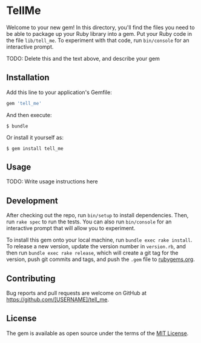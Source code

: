 # TellMe

Welcome to your new gem! In this directory, you'll find the files you need to be able to package up your Ruby library into a gem. Put your Ruby code in the file `lib/tell_me`. To experiment with that code, run `bin/console` for an interactive prompt.

TODO: Delete this and the text above, and describe your gem

## Installation

Add this line to your application's Gemfile:

```ruby
gem 'tell_me'
```

And then execute:

    $ bundle

Or install it yourself as:

    $ gem install tell_me

## Usage

TODO: Write usage instructions here

## Development

After checking out the repo, run `bin/setup` to install dependencies. Then, run `rake spec` to run the tests. You can also run `bin/console` for an interactive prompt that will allow you to experiment.

To install this gem onto your local machine, run `bundle exec rake install`. To release a new version, update the version number in `version.rb`, and then run `bundle exec rake release`, which will create a git tag for the version, push git commits and tags, and push the `.gem` file to [rubygems.org](https://rubygems.org).

## Contributing

Bug reports and pull requests are welcome on GitHub at https://github.com/[USERNAME]/tell_me.

## License

The gem is available as open source under the terms of the [MIT License](https://opensource.org/licenses/MIT).
